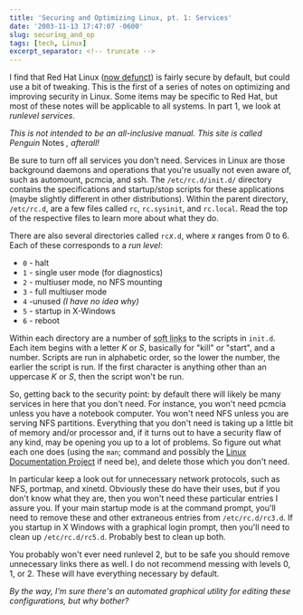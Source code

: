 ```yaml
---
title: 'Securing and Optimizing Linux, pt. 1: Services'
date: '2003-11-13 17:47:07 -0600'
slug: securing_and_op
tags: [tech, Linux]
excerpt_separator: <!-- truncate -->
---
```


I find that Red Hat Linux ([now defunct](http://www.redhat.com/solutions/migration/rhl/)) is fairly
secure by default, but could use a bit of tweaking. This is the first of a
series of notes on optimizing and improving security in Linux. Some items may be
specific to Red Hat, but most of these notes will be applicable to all systems.
In part 1, we look at _runlevel services_.

<!-- truncate -->

_This is not intended to be an all-inclusive manual. This site is called
Penguin_ Notes _, afterall!_

Be sure to turn off all services you don't need. Services in Linux are those
  background daemons and operations that you're usually not even aware of, such
  as automount, pcmcia, and ssh. The `/etc/rc.d/init.d/` directory contains the
  specifications and startup/stop scripts for these applications (maybe slightly
  different in other distributions). Within the parent directory, `/etc/rc.d`,
  are a few files called `rc`, `rc.sysinit`, and `rc.local`. Read the top of the
  respective files to learn more about what they do.

There are also several directories called `rc`_x_`.d`, where _x_ ranges from 0
to 6. Each of these corresponds to a _run level_:

* `0` - halt
* `1` - single user mode (for diagnostics)
* `2` - multiuser mode, no NFS mounting
* `3` - full multiuser mode
* `4` -unused _(I have no idea why)_
* `5` - startup in X-Windows
* `6` - reboot

Within each directory are a number of <acronym title="also called shortcuts,
created with ln -s command">soft links</acronym> to the scripts in `init.d`.
Each item begins with a letter _K_ or _S_, basically for "kill" or
"start", and a number. Scripts are run in alphabetic order, so the
lower the number, the earlier the script is run. If the first character is
anything other than an uppercase  _K_ or _S_, then the script won't be run.

So, getting back to the security point: by default there will likely be many
services in here that you don't need. For instance, you won't need pcmcia unless
you have a notebook computer. You won't need NFS unless you are serving NFS
partitions. Everything that you don't need is taking up a little bit of memory
and/or processor and, if it turns out to have a security flaw of any kind, may
be opening you up to a lot of problems. So figure out what each one does (using
the `man`; command and possibly the [Linux Documentation
Project](http://www.tldp.org) if need be), and delete those which you don't
need.

In particular keep a look out for unnecessary network protocols, such as NFS,
portmap, and xinetd. Obviously these do have their uses, but if you don't know
what they are, then you won't need these particular entries I assure you. If
your main startup mode is at the command prompt, you'll need to remove these and
other extraneous entries from `/etc/rc.d/rc3.d`. If you startup in X Windows
with a graphical login prompt, then you'll need to clean up `/etc/rc.d/rc5.d`.
Probably best to clean up both.

You probably won't ever need runlevel 2, but to be safe you should remove
unnecessary links there as well. I do not recommend messing with levels 0, 1,
or 2. These will have everything necessary by default.

_By the way, I'm sure there's an automated graphical utility for editing these
configurations, but why bother?_
